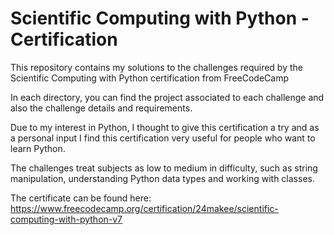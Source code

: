 # Scientific Computing with Python - Certification

This repository contains my solutions to the challenges required by the Scientific Computing with Python certification from FreeCodeCamp

In each directory, you can find the project associated to each challenge and also the challenge details and requirements.

Due to my interest in Python, I thought to give this certification a try and as a personal input I find this certification very useful for people who want to learn Python.

The challenges treat subjects as low to medium in difficulty, such as string manipulation, understanding Python data types and working with classes.

The certificate can be found here: https://www.freecodecamp.org/certification/24makee/scientific-computing-with-python-v7

